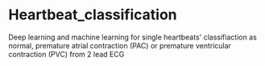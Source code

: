 # Heartbeat_classification
Deep learning and machine learning for single heartbeats' classifiaction as normal, premature atrial contraction (PAC) or premature ventricular contraction (PVC) from 2 lead ECG
